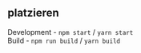 ## platzieren

Development - `npm start` / `yarn start`<br/>
Build - `npm run build` / `yarn build`

